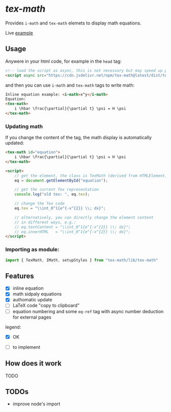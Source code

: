 
# *tex-math*

Provides `i-math` and `tex-math` elemets to display math equations.

Live [example](https://www.lucaciucci99.com/live_examples/tex-math)

## Usage
Anywere in your html code, for example in the `head` tag:
```html
<!-- load the script as async, this is not necessary but may speed up page rendering, remove 'async' if you need to access the elements instantly -->
<script async src="https://cdn.jsdelivr.net/npm/tex-math@latest/dist/tex-math.js"></script>
```
and then you can use `i-math` and `tex-math` tags to write math:
```html
Inline equation example: <i-math>x^y</i-math>
Equation:
<tex-math>
    i \hbar \frac{\partial}{\partial t} \psi = H \psi
</tex-math>
```

### Updating math
If you change the content of the tag, the math display is automatically updated:
```html
<tex-math id="equation">
    i \hbar \frac{\partial}{\partial t} \psi = H \psi
</tex-math>

<script>
    // get the element, the class is TexMath (derived from HTMLElement)
    eq = document.getElementById("equation");

    // get the current Tex representation
    console.log("old tex: ", eq.tex);

    // change the Tex code
    eq.tex = "\\int_0^1{e^{-x^{2}} \\; dx}";

    // alternatively, you can directly change the element content
    // in different ways, e.g.:
    // eq.textContent = "\\int_0^1{e^{-x^{2}} \\; dx}";
    // eq.innerHTML   = "\\int_0^1{e^{-x^{2}} \\; dx}";
</script>
```

### Importing as module:
```typescript
import { TexMath, IMath, setupStyles } from "tex-math/lib/tex-math"
```

## Features
 - [x] inline equation
 - [x] math sidpaly equations
 - [x] authomatic update
 - [ ] LaTeX code "copy to clipboard"
 - [ ] equation numbering and some `eq-ref` tag with async number deduction for external pages

legend:
 - [x] OK
 - [ ] to implement


## How does it work
TODO

## TODOs
 - improve node's import